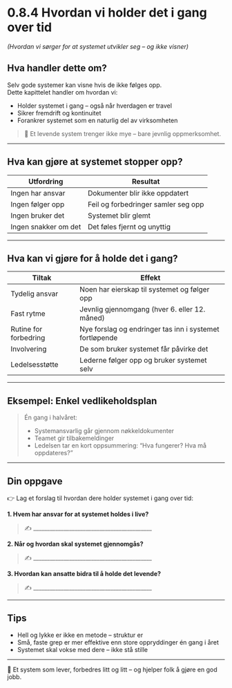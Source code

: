 # 0.8.4 Hvordan vi holder det i gang over tid  
*(Hvordan vi sørger for at systemet utvikler seg – og ikke visner)*

## Hva handler dette om?

Selv gode systemer kan visne hvis de ikke følges opp.  
Dette kapittelet handler om hvordan vi:
- Holder systemet i gang – også når hverdagen er travel
- Sikrer fremdrift og kontinuitet
- Forankrer systemet som en naturlig del av virksomheten

> 📌 Et levende system trenger ikke mye – bare jevnlig oppmerksomhet.

---

## Hva kan gjøre at systemet stopper opp?

| Utfordring | Resultat |
|------------|----------|
| Ingen har ansvar | Dokumenter blir ikke oppdatert |
| Ingen følger opp | Feil og forbedringer samler seg opp |
| Ingen bruker det | Systemet blir glemt |
| Ingen snakker om det | Det føles fjernt og unyttig |

---

## Hva kan vi gjøre for å holde det i gang?

| Tiltak | Effekt |
|--------|--------|
| Tydelig ansvar | Noen har eierskap til systemet og følger opp |
| Fast rytme | Jevnlig gjennomgang (hver 6. eller 12. måned) |
| Rutine for forbedring | Nye forslag og endringer tas inn i systemet fortløpende |
| Involvering | De som bruker systemet får påvirke det |
| Ledelsesstøtte | Lederne følger opp og bruker systemet selv

---

## Eksempel: Enkel vedlikeholdsplan

> Én gang i halvåret:
> - Systemansvarlig går gjennom nøkkeldokumenter
> - Teamet gir tilbakemeldinger
> - Ledelsen tar en kort oppsummering:
> “Hva fungerer? Hva må oppdateres?”

---

## Din oppgave

👉 Lag et forslag til hvordan dere holder systemet i gang over tid:

**1. Hvem har ansvar for at systemet holdes i live?**  
> ✍️ ___________________________________________

**2. Når og hvordan skal systemet gjennomgås?**  
> ✍️ ___________________________________________

**3. Hvordan kan ansatte bidra til å holde det levende?**  
> ✍️ ___________________________________________

---

## Tips

- Hell og lykke er ikke en metode – struktur er
- Små, faste grep er mer effektive enn store oppryddinger én gang i året
- Systemet skal vokse med dere – ikke stå stille

---

🎯 Et system som lever, forbedres litt og litt – og hjelper folk å gjøre en god jobb.
